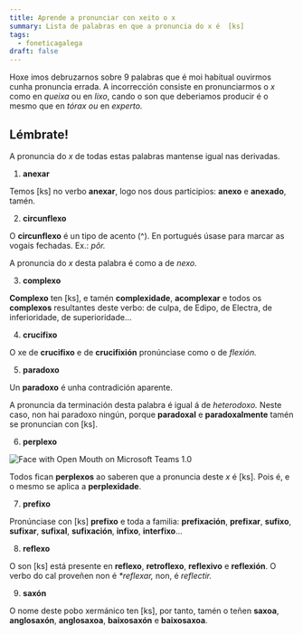 ```yaml
---
title: Aprende a pronunciar con xeito o x
summary: Lista de palabras en que a pronuncia do x é  [ks]
tags:
  - foneticagalega
draft: false
---
```

Hoxe imos debruzarnos sobre 9 palabras que é moi habitual ouvirmos cunha pronuncia errada. A incorrección consiste en pronunciarmos o *x* como en *queixa* ou en *lixo*, cando o son que deberiamos producir é o mesmo que en *tórax ou* en *experto.*

## Lémbrate!

A pronuncia do *x* de todas estas palabras mantense igual nas derivadas.

<article>

1. **anexar**

Temos \[ks] no verbo **anexar**, logo nos dous participios: **anexo** e **anexado**, tamén.

</article>

<article>

2. **circunflexo**

O **circunflexo** é un tipo de acento (^). En portugués úsase para marcar as vogais fechadas. Ex.: *pôr.* 

A pronuncia do *x* desta palabra é como a de *nexo.* 

</article>

<article>

3. **complexo**

**Complexo** ten \[ks], e tamén **complexidade**, **acomplexar** e todos os **complexos** resultantes deste verbo: de culpa, de Edipo, de Electra, de inferioridade, de superioridade...

</article>

<article>

4. **crucifixo**

O xe de **crucifixo** e de **crucifixión** pronúnciase como o de *flexión.*

</article>

<article>

5. **paradoxo**

Un **paradoxo** é unha contradición aparente. 

A pronuncia da terminación desta palabra é igual á de *heterodoxo.* Neste caso, non hai paradoxo ningún, porque **paradoxal** e **paradoxalmente** tamén se pronuncian con \[ks].

</article>

<article>

6. **perplexo**

<!--StartFragment-->

![Face with Open Mouth on Microsoft Teams 1.0](https://em-content.zobj.net/source/microsoft-teams/337/face-with-open-mouth_1f62e.png)

<!--EndFragment-->

Todos fican **perplexos** ao saberen que a pronuncia deste *x* é \[ks]. Pois é, e o mesmo se aplica a **perplexidade**.

</article>

<article>

7. **prefixo**

Pronúnciase con \[ks] **prefixo** e toda a familia: **prefixación**, **prefixar**, **sufixo**, **sufixar**, **sufixal**, **sufixación**, **infixo**, **interfixo**...

</article>

<article>

8. **reflexo** 

O son \[ks] está presente en **reflexo**, **retroflexo**, **reflexivo** e **reflexión**. O verbo do cal proveñen non é *\*reflexar,* non, é *reflectir.*

</article>

<article>

9. **saxón**

O nome deste pobo xermánico ten \[ks], por tanto, tamén o teñen **saxoa**, **anglosaxón**, **anglosaxoa**, **baixosaxón** e **baixosaxoa**. 

</article>

</article>